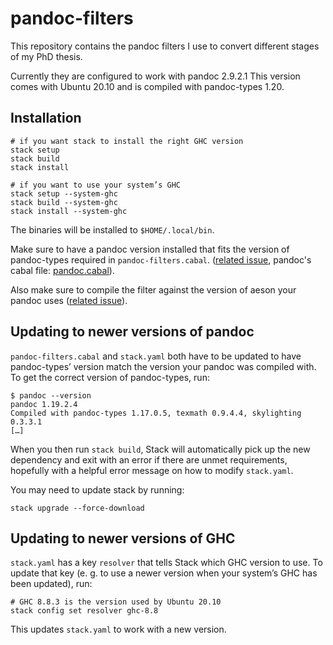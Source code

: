 # pandoc-filters

This repository contains the pandoc filters I use to convert different stages
of my PhD thesis.

Currently they are configured to work with pandoc 2.9.2.1 This version comes
with Ubuntu 20.10 and is compiled with pandoc-types 1.20.

## Installation

    # if you want stack to install the right GHC version
    stack setup
    stack build
    stack install

    # if you want to use your system’s GHC
    stack setup --system-ghc
    stack build --system-ghc
    stack install --system-ghc

The binaries will be installed to `$HOME/.local/bin`.

Make sure to have a pandoc version installed that fits the version of
pandoc-types required in `pandoc-filters.cabal`. ([related
issue](https://github.com/jgm/pandoc/issues/3217), pandoc's cabal file:
[pandoc.cabal](https://github.com/jgm/pandoc/blob/master/pandoc.cabal)).

Also make sure to compile the filter against the version of aeson your pandoc
uses ([related issue](https://github.com/jgm/pandoc/issues/3131)).

## Updating to newer versions of pandoc

`pandoc-filters.cabal` and `stack.yaml` both have to be updated to have
pandoc-types’ version match the version your pandoc was compiled with. To get
the correct version of pandoc-types, run:

    $ pandoc --version
    pandoc 1.19.2.4
    Compiled with pandoc-types 1.17.0.5, texmath 0.9.4.4, skylighting 0.3.3.1
    […]

When you then run `stack build`, Stack will automatically pick up the new
dependency and exit with an error if there are unmet requirements, hopefully
with a helpful error message on how to modify `stack.yaml`.

You may need to update stack by running:

    stack upgrade --force-download

## Updating to newer versions of GHC

`stack.yaml` has a key `resolver` that tells Stack which GHC version to use.
To update that key (e. g. to use a newer version when your system’s GHC has
been updated), run:

    # GHC 8.8.3 is the version used by Ubuntu 20.10
    stack config set resolver ghc-8.8

This updates `stack.yaml` to work with a new version.
